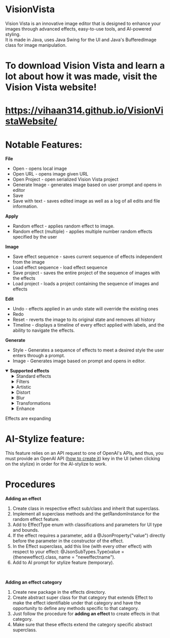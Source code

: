 # VisionVista
Vision Vista is an innovative image editor that is designed to enhance your images through advanced effects, easy-to-use tools, and AI-powered styling.
<br>
It is made in Java, uses Java Swing for the UI and Java's BufferedImage class for image manipulation.

# To download Vision Vista and learn a lot about how it was made, visit the Vision Vista website!
# https://vihaan314.github.io/VisionVistaWebsite/

# Notable Features:
<b>File</b>
<ul>
  <li>Open - opens local image</li>
  <li>Open URL - opens image given URL</li>
  <li>Open Project - open serialized Vision Vista project</li>
  <li>Generate Image - generates image based on user prompt and opens in editor</li>
  <li>Save</li>
  <li>Save with text - saves edited image as well as a log of all edits and file information.</li>
</ul>

<b>Apply</b>
<ul>
<li> Random effect - applies random effect to image.</li>
<li> Random effect (multiple) - applies multiple number random effects specified by the user</li>
</ul>

<b>Image</b>
<ul>
<li> Save effect sequence - saves current sequence of effects independent from the image</li>
<li> Load effect sequence - load effect sequence</li>
<li> Save project - saves the entire project of the sequence of images with the effects</li>
<li> Load project - loads a project containing the sequence of images and effects</li>
</ul>

<b>Edit</b>
<ul>
<li> Undo - effects applied in an undo state will override the existing ones</li>
<li> Redo</li>
<li> Reset - reverts the image to its original state and removes all history</li>
<li> Timeline - displays a timeline of every effect applied with labels, and the ability to navigate the effects.</li>
</ul>

<b>Generate</b>
<ul>
<li> Style - Generates a sequence of effects to meet a desired style the user enters through a prompt.</li>
<li> Image - Generates image based on prompt and opens in editor.</li>
</ul>

<details open>
  <summary><b>Supported effects</b></summary>

  <details style="margin-left: 20px;">
    <summary>Standard effects</summary>
    <ul>
      <li>Contrast</li>
      <li>Brightness</li>
      <li>Saturation</li>
      <li>Vibrance</li>
      <li>Hue</li>
    </ul>
  </details>

  <details style="margin-left: 20px;">
    <summary>Filters</summary>
    <ul>
      <li>Temperature</li>
      <li>Sepia</li>
      <li>Glow</li>
      <li>Vignette</li>
      <li>Grayscale</li>
      <li>Negative</li>
      <li>Cross process</li>
      <li>Solarize</li>
      <li>Split tone</li>
      <li>Heat map</li>
      <li>Infrared</li>
	  <li>Halftone</li>
	  <li>Duotone (beta)</li>
    </ul>
  </details>
  
  <details style="margin-left: 20px;">
    <summary>Artistic</summary>
    <ul>
	  <li>Watercolor (beta)</li>
	  <li>Oil Painting</li>
	  <li>Cyberpunk</li>
	  <li>Pencil sketch</li>
	  <li>Posterize</li>
	  <li>Lomography</li>
	  <li>Color Splash</li>
    </ul>
  </details>
  
  <details style="margin-left: 20px;">
    <summary>Distort</summary>
    <ul>
	  <li>Pixel sort</li>
      <li>Pixelate</li>
	  <li>Chromatic Aberration</li>
	  <li>Anaglyph 3D</li>
    </ul>
  </details>
  
  <details style="margin-left: 20px;">
    <summary>Blur</summary>
    <ul>
      <li>Box Blur</li>
      <li>Gaussian Blur</li>
	  <li>Bokeh Blur</li>
	  <li>Tilt shift</li>
    </ul>
  </details>

  <details style="margin-left: 20px;">
    <summary>Transformations</summary>
    <ul>
      <li>Resize</li>
      <li>Flip vertical</li>
      <li>Flip horizontal</li>
	  <li>Rotate (beta)</li>
    </ul>
  </details>
  
   <details style="margin-left: 20px;">
    <summary>Enhance</summary>
    <ul>
      <li>Sharpen</li>
      <li>Edge Enhance</li>
    </ul>
  </details>
  
  <p>Effects are expanding</p>

</details>

# AI-Stylize feature:
This feature relies on an API request to one of OpenAI's APIs, and thus, you must provide an OpenAI API (<a target="_blank" href="https://platform.openai.com/docs/quickstart">how to create it</a>) key in the UI (when clicking on the stylize) in order for the AI-stylize to work.

# Procedures
<b> Adding an effect </b><br>
1. Create class in respective effect sub/class and inherit that superclass.<br>
2. Implement all superclass methods and the getRandomInstance for the random effect feature.<br>
3. Add to EffectType enum with classifications and parameters for UI type and bounds.<br>
4. If the effect requires a parameter, add a @JsonProperty("value") directly before the parameter in the constructor of the effect. <br>
5. In the Effect superclass, add this line (with every other effect) with respect to your effect: @JsonSubTypes.Type(value = {theneweffect}.class, name = "neweffectname"). <br>
6. Add to AI prompt for stylize feature (temporary). <br>

<br>

<b> Adding an effect category </b><br>
1. Create new package in the effects directory.<br>
2. Create abstract super class for that category that extends Effect to make the effect identifiable under that category and have the opportunity to define any methods specific to that category.<br>
3. Just follow the procedure for <b> adding an effect </b> to create effects in that category.<br>
4. Make sure that these effects extend the category specific abstract superclass.<br>

